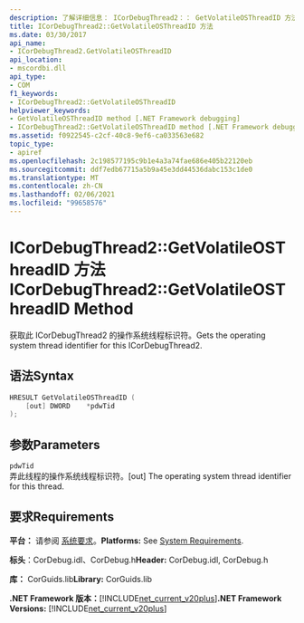 ```yaml
---
description: 了解详细信息： ICorDebugThread2：： GetVolatileOSThreadID 方法
title: ICorDebugThread2::GetVolatileOSThreadID 方法
ms.date: 03/30/2017
api_name:
- ICorDebugThread2.GetVolatileOSThreadID
api_location:
- mscordbi.dll
api_type:
- COM
f1_keywords:
- ICorDebugThread2::GetVolatileOSThreadID
helpviewer_keywords:
- GetVolatileOSThreadID method [.NET Framework debugging]
- ICorDebugThread2::GetVolatileOSThreadID method [.NET Framework debugging]
ms.assetid: f0922545-c2cf-40c8-9ef6-ca033563e682
topic_type:
- apiref
ms.openlocfilehash: 2c198577195c9b1e4a3a74fae686e405b22120eb
ms.sourcegitcommit: ddf7edb67715a5b9a45e3dd44536dabc153c1de0
ms.translationtype: MT
ms.contentlocale: zh-CN
ms.lasthandoff: 02/06/2021
ms.locfileid: "99658576"
---
```

# <a name="icordebugthread2getvolatileosthreadid-method"></a><span data-ttu-id="6d732-103">ICorDebugThread2::GetVolatileOSThreadID 方法</span><span class="sxs-lookup"><span data-stu-id="6d732-103">ICorDebugThread2::GetVolatileOSThreadID Method</span></span>

<span data-ttu-id="6d732-104">获取此 ICorDebugThread2 的操作系统线程标识符。</span><span class="sxs-lookup"><span data-stu-id="6d732-104">Gets the operating system thread identifier for this ICorDebugThread2.</span></span>  
  
## <a name="syntax"></a><span data-ttu-id="6d732-105">语法</span><span class="sxs-lookup"><span data-stu-id="6d732-105">Syntax</span></span>  
  
```cpp  
HRESULT GetVolatileOSThreadID (  
    [out] DWORD    *pdwTid  
);  
```  
  
## <a name="parameters"></a><span data-ttu-id="6d732-106">参数</span><span class="sxs-lookup"><span data-stu-id="6d732-106">Parameters</span></span>  

 `pdwTid`  
 <span data-ttu-id="6d732-107">弄此线程的操作系统线程标识符。</span><span class="sxs-lookup"><span data-stu-id="6d732-107">[out] The operating system thread identifier for this thread.</span></span>  
  
## <a name="requirements"></a><span data-ttu-id="6d732-108">要求</span><span class="sxs-lookup"><span data-stu-id="6d732-108">Requirements</span></span>  

 <span data-ttu-id="6d732-109">**平台：** 请参阅 [系统要求](../../get-started/system-requirements.md)。</span><span class="sxs-lookup"><span data-stu-id="6d732-109">**Platforms:** See [System Requirements](../../get-started/system-requirements.md).</span></span>  
  
 <span data-ttu-id="6d732-110">**标头**：CorDebug.idl、CorDebug.h</span><span class="sxs-lookup"><span data-stu-id="6d732-110">**Header:** CorDebug.idl, CorDebug.h</span></span>  
  
 <span data-ttu-id="6d732-111">**库：** CorGuids.lib</span><span class="sxs-lookup"><span data-stu-id="6d732-111">**Library:** CorGuids.lib</span></span>  
  
 <span data-ttu-id="6d732-112">**.NET Framework 版本：**[!INCLUDE[net_current_v20plus](../../../../includes/net-current-v20plus-md.md)]</span><span class="sxs-lookup"><span data-stu-id="6d732-112">**.NET Framework Versions:** [!INCLUDE[net_current_v20plus](../../../../includes/net-current-v20plus-md.md)]</span></span>
